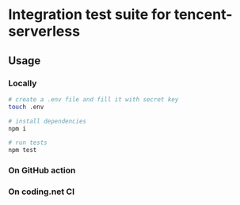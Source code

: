 # Integration test suite for tencent-serverless

## Usage

### Locally

```bash
# create a .env file and fill it with secret key
touch .env

# install dependencies
npm i

# run tests
npm test
```

### On GitHub action


### On coding.net CI